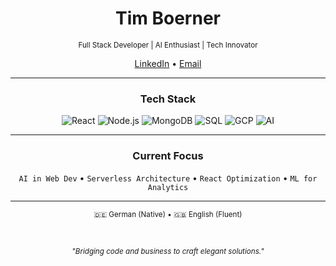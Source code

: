 <div align="center">

# Tim Boerner

<sub>Full Stack Developer | AI Enthusiast | Tech Innovator</sub>

[LinkedIn](https://linkedin.com/in/tmbrnr) • [Email](mailto:tim@boernergroup.de)

</div>

---

<div align="center">

### Tech Stack

![React](https://img.shields.io/badge/React-20232A?style=flat-square&logo=react&logoColor=61DAFB)
![Node.js](https://img.shields.io/badge/Node.js-339933?style=flat-square&logo=nodedotjs&logoColor=white)
![MongoDB](https://img.shields.io/badge/MongoDB-4EA94B?style=flat-square&logo=mongodb&logoColor=white)
![SQL](https://img.shields.io/badge/SQL-4479A1?style=flat-square&logo=postgresql&logoColor=white)
![GCP](https://img.shields.io/badge/GCP-4285F4?style=flat-square&logo=google-cloud&logoColor=white)
![AI](https://img.shields.io/badge/AI-412991?style=flat-square&logo=openai&logoColor=white)

</div>

---

<div align="center">

### Current Focus

`AI in Web Dev` • `Serverless Architecture` • `React Optimization` • `ML for Analytics`

</div>

---

<div align="center">

<sub>🇩🇪 German (Native) • 🇬🇧 English (Fluent)</sub>

<br>

<sub>*"Bridging code and business to craft elegant solutions."*</sub>

</div>
